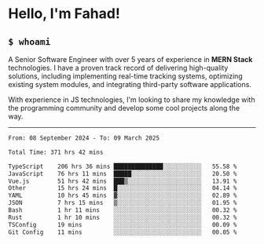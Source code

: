 <h1>Hello, I'm Fahad!</h1>

<h2><code>$ whoami</code></h2>

A Senior Software Engineer with over 5 years of experience in **MERN Stack** technologies. I have a proven track record of delivering high-quality solutions, including implementing real-time tracking systems, optimizing existing system modules, and integrating third-party software applications.

With experience in JS technologies, I'm looking to share my knowledge with the programming community and develop some cool projects along the way.

---

<!--START_SECTION:waka-->

```txt
From: 08 September 2024 - To: 09 March 2025

Total Time: 371 hrs 42 mins

TypeScript    206 hrs 36 mins ██████████████░░░░░░░░░░░   55.58 %
JavaScript    76 hrs 11 mins  █████░░░░░░░░░░░░░░░░░░░░   20.50 %
Vue.js        51 hrs 42 mins  ███▒░░░░░░░░░░░░░░░░░░░░░   13.91 %
Other         15 hrs 24 mins  █░░░░░░░░░░░░░░░░░░░░░░░░   04.14 %
YAML          10 hrs 45 mins  ▓░░░░░░░░░░░░░░░░░░░░░░░░   02.89 %
JSON          7 hrs 15 mins   ▒░░░░░░░░░░░░░░░░░░░░░░░░   01.95 %
Bash          1 hr 11 mins    ░░░░░░░░░░░░░░░░░░░░░░░░░   00.32 %
Rust          1 hr 10 mins    ░░░░░░░░░░░░░░░░░░░░░░░░░   00.32 %
TSConfig      19 mins         ░░░░░░░░░░░░░░░░░░░░░░░░░   00.09 %
Git Config    11 mins         ░░░░░░░░░░░░░░░░░░░░░░░░░   00.05 %
```

<!--END_SECTION:waka-->

<!--
**heyFahad/heyFahad** is a ✨ _special_ ✨ repository because its `README.md` (this file) appears on your GitHub profile.

Here are some ideas to get you started:

- 🔭 I’m currently working on ...
- 🌱 I’m currently learning ...
- 👯 I’m looking to collaborate on ...
- 🤔 I’m looking for help with ...
- 💬 Ask me about ...
- 📫 How to reach me: ...
- 😄 Pronouns: ...
- ⚡ Fun fact: ...
-->
